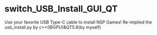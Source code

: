 # switch_USB_Install_GUI_QT
Use your favorite USB Type-C cable to install NSP Games!
Re-implied the usb_install.py by c++(@GPU)&QT5.8(by myself)

